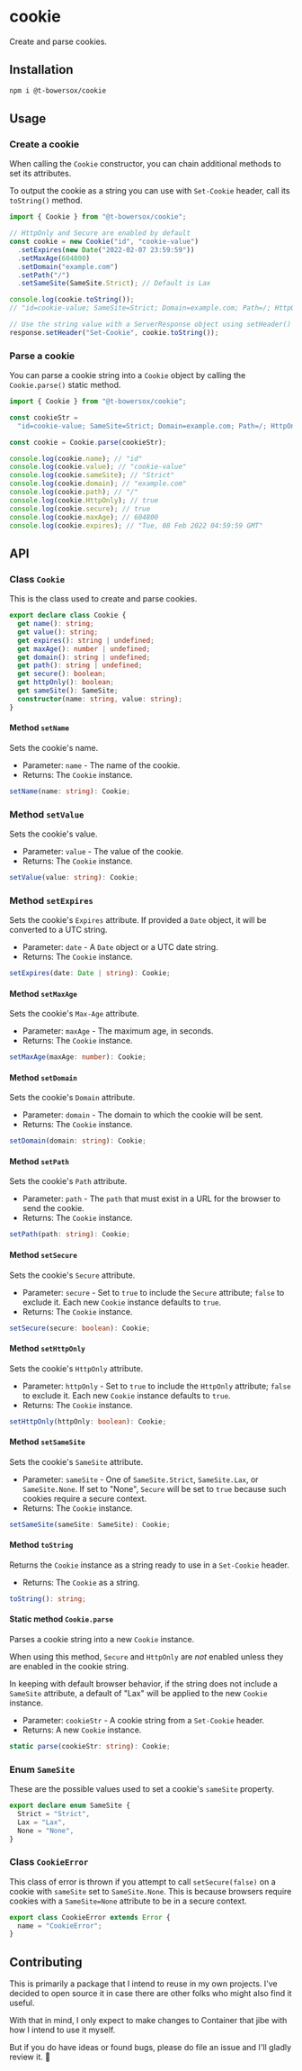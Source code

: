 # cookie

Create and parse cookies.

## Installation

```bash
npm i @t-bowersox/cookie
```

## Usage

### Create a cookie

When calling the `Cookie` constructor, you can chain additional methods to set its attributes.

To output the cookie as a string you can use with `Set-Cookie` header, call its `toString()` method.

```typescript
import { Cookie } from "@t-bowersox/cookie";

// HttpOnly and Secure are enabled by default
const cookie = new Cookie("id", "cookie-value")
  .setExpires(new Date("2022-02-07 23:59:59"))
  .setMaxAge(604800)
  .setDomain("example.com")
  .setPath("/")
  .setSameSite(SameSite.Strict); // Default is Lax

console.log(cookie.toString());
// "id=cookie-value; SameSite=Strict; Domain=example.com; Path=/; HttpOnly; Secure; Max-Age=604800; Expires=Tue, 08 Feb 2022 04:59:59 GMT"

// Use the string value with a ServerResponse object using setHeader()
response.setHeader("Set-Cookie", cookie.toString());
```

### Parse a cookie

You can parse a cookie string into a `Cookie` object by calling the `Cookie.parse()` static method.

```typescript
import { Cookie } from "@t-bowersox/cookie";

const cookieStr =
  "id=cookie-value; SameSite=Strict; Domain=example.com; Path=/; HttpOnly; Secure; Max-Age=604800; Expires=Tue, 08 Feb 2022 04:59:59 GMT";

const cookie = Cookie.parse(cookieStr);

console.log(cookie.name); // "id"
console.log(cookie.value); // "cookie-value"
console.log(cookie.sameSite); // "Strict"
console.log(cookie.domain); // "example.com"
console.log(cookie.path); // "/"
console.log(cookie.HttpOnly); // true
console.log(cookie.secure); // true
console.log(cookie.maxAge); // 604800
console.log(cookie.expires); // "Tue, 08 Feb 2022 04:59:59 GMT"
```

## API

### Class `Cookie`

This is the class used to create and parse cookies.

```typescript
export declare class Cookie {
  get name(): string;
  get value(): string;
  get expires(): string | undefined;
  get maxAge(): number | undefined;
  get domain(): string | undefined;
  get path(): string | undefined;
  get secure(): boolean;
  get httpOnly(): boolean;
  get sameSite(): SameSite;
  constructor(name: string, value: string);
}
```

#### Method `setName`

Sets the cookie's name.

- Parameter: `name` - The name of the cookie.
- Returns: The `Cookie` instance.

```typescript
setName(name: string): Cookie;
```

### Method `setValue`

Sets the cookie's value.

- Parameter: `value` - The value of the cookie.
- Returns: The `Cookie` instance.

```typescript
setValue(value: string): Cookie;
```

### Method `setExpires`

Sets the cookie's `Expires` attribute. If provided a `Date` object, it will be converted to a UTC string.

- Parameter: `date` - A `Date` object or a UTC date string.
- Returns: The `Cookie` instance.

```typescript
setExpires(date: Date | string): Cookie;
```

#### Method `setMaxAge`

Sets the cookie's `Max-Age` attribute.

- Parameter: `maxAge` - The maximum age, in seconds.
- Returns: The `Cookie` instance.

```typescript
setMaxAge(maxAge: number): Cookie;
```

#### Method `setDomain`

Sets the cookie's `Domain` attribute.

- Parameter: `domain` - The domain to which the cookie will be sent.
- Returns: The `Cookie` instance.

```typescript
setDomain(domain: string): Cookie;
```

#### Method `setPath`

Sets the cookie's `Path` attribute.

- Parameter: `path` - The `path` that must exist in a URL for the browser to send the cookie.
- Returns: The `Cookie` instance.

```typescript
setPath(path: string): Cookie;
```

#### Method `setSecure`

Sets the cookie's `Secure` attribute.

- Parameter: `secure` - Set to `true` to include the `Secure` attribute; `false` to exclude it. Each new `Cookie` instance defaults to `true`.
- Returns: The `Cookie` instance.

```typescript
setSecure(secure: boolean): Cookie;
```

#### Method `setHttpOnly`

Sets the cookie's `HttpOnly` attribute.

- Parameter: `httpOnly` - Set to `true` to include the `HttpOnly` attribute; `false` to exclude it. Each new `Cookie` instance defaults to `true`.
- Returns: The `Cookie` instance.

```typescript
setHttpOnly(httpOnly: boolean): Cookie;
```

#### Method `setSameSite`

Sets the cookie's `SameSite` attribute.

- Parameter: `sameSite` - One of `SameSite.Strict`, `SameSite.Lax`, or `SameSite.None`. If set to "None", `Secure` will be set to `true` because such cookies require a secure context.
- Returns: The `Cookie` instance.

```typescript
setSameSite(sameSite: SameSite): Cookie;
```

#### Method `toString`

Returns the `Cookie` instance as a string ready to use in a `Set-Cookie` header.

- Returns: The `Cookie` as a string.

```typescript
toString(): string;
```

#### Static method `Cookie.parse`

Parses a cookie string into a new `Cookie` instance.

When using this method, `Secure` and `HttpOnly` are _not_ enabled unless they are enabled in the cookie string.

In keeping with default browser behavior, if the string does not include a `SameSite` attribute, a default of "Lax" will be applied to the new `Cookie` instance.

- Parameter: `cookieStr` - A cookie string from a `Set-Cookie` header.
- Returns: A new `Cookie` instance.

```typescript
static parse(cookieStr: string): Cookie;
```

### Enum `SameSite`

These are the possible values used to set a cookie's `sameSite` property.

```typescript
export declare enum SameSite {
  Strict = "Strict",
  Lax = "Lax",
  None = "None",
}
```

### Class `CookieError`

This class of error is thrown if you attempt to call `setSecure(false)` on a cookie with `sameSite` set to `SameSite.None`. This is because browsers require cookies with a `SameSite=None` attribute to be in a secure context.

```typescript
export class CookieError extends Error {
  name = "CookieError";
}
```

## Contributing

This is primarily a package that I intend to reuse in my own projects. I've decided to open source it in case there are other folks who might also find it useful.

With that in mind, I only expect to make changes to Container that jibe with how I intend to use it myself.

But if you do have ideas or found bugs, please do file an issue and I'll gladly review it. 🙂
